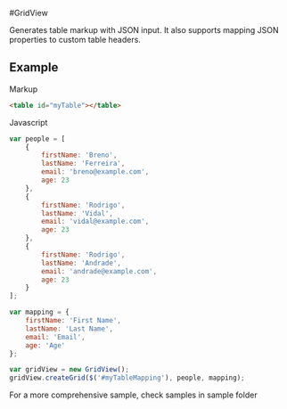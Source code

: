 #GridView

Generates table markup with JSON input. It also supports mapping JSON properties to custom table headers.

## Example

Markup
```html
<table id="myTable"></table>
```

Javascript

```Javascript
var people = [
	{
		firstName: 'Breno',
		lastName: 'Ferreira',
		email: 'breno@example.com',
		age: 23
	},
	{
		firstName: 'Rodrigo',
		lastName: 'Vidal',
		email: 'vidal@example.com',
		age: 23
	},
	{
		firstName: 'Rodrigo',
		lastName: 'Andrade',
		email: 'andrade@example.com',
		age: 23
	}
];

var mapping = {
	firstName: 'First Name',
	lastName: 'Last Name',
	email: 'Email',
	age: 'Age'
};

var gridView = new GridView();
gridView.createGrid($('#myTableMapping'), people, mapping);
```

For a more comprehensive sample, check samples in sample folder
